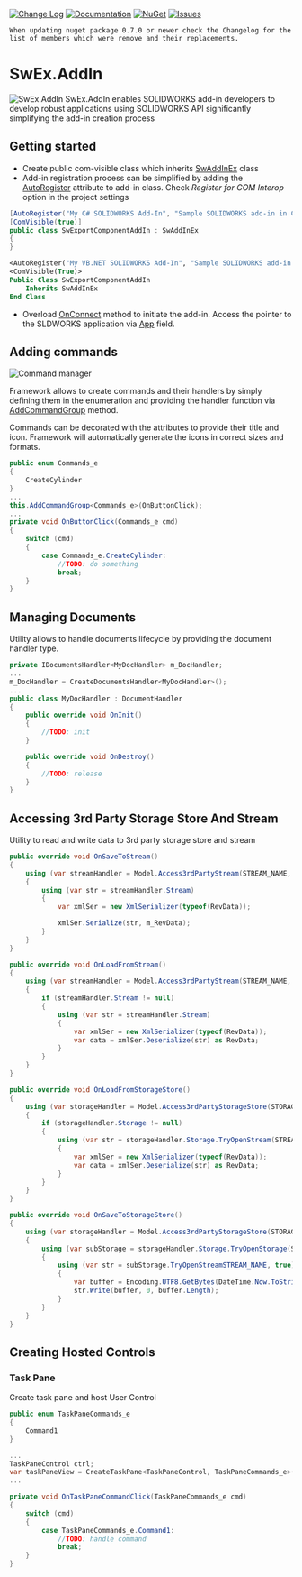 [![Change Log](https://img.shields.io/badge/-Changelog-blue.svg)](https://docs.codestack.net/swex/add-in/html/version-history.htm)
[![Documentation](https://img.shields.io/badge/-Documentation-green.svg)](https://www.codestack.net/labs/solidworks/swex/add-in/)
[![NuGet](https://img.shields.io/nuget/v/CodeStack.SwEx.AddIn.svg)](https://www.nuget.org/packages/CodeStack.SwEx.AddIn/)
[![Issues](https://img.shields.io/github/issues/codestackdev/swex-addin.svg)](https://github.com/codestackdev/swex-addin/issues)

~~~
When updating nuget package 0.7.0 or newer check the Changelog for the list of members which were remove and their replacements.
~~~

# SwEx.AddIn
![SwEx.AddIn](https://www.codestack.net/labs/solidworks/swex/add-in/logo.png)
SwEx.AddIn enables SOLIDWORKS add-in developers to develop robust applications using SOLIDWORKS API significantly simplifying the add-in creation process

## Getting started

* Create public com-visible class which inherits [SwAddInEx](https://docs.codestack.net/swex/add-in/html/T_CodeStack_SwEx_AddIn_SwAddInEx.htm) class
* Add-in registration process can be simplified by adding the [AutoRegister](https://docs.codestack.net/swex/add-in/html/T_CodeStack_SwEx_AddIn_Attributes_AutoRegisterAttribute.htm) attribute to add-in class. Check *Register for COM Interop* option in the project settings

~~~ cs
[AutoRegister("My C# SOLIDWORKS Add-In", "Sample SOLIDWORKS add-in in C#", true)]
[ComVisible(true)]
public class SwExportComponentAddIn : SwAddInEx
{
}
~~~

~~~ vb
<AutoRegister("My VB.NET SOLIDWORKS Add-In", "Sample SOLIDWORKS add-in in VB.NET", True)>
<ComVisible(True)>
Public Class SwExportComponentAddIn
    Inherits SwAddInEx
End Class
~~~

* Overload [OnConnect](https://docs.codestack.net/swex/add-in/html/M_CodeStack_SwEx_AddIn_SwAddInEx_OnConnect.htm) method to initiate the add-in. Access the pointer to the SLDWORKS application via [App](https://docs.codestack.net/swex/add-in/html/P_CodeStack_SwEx_AddIn_SwAddInEx_App.htm) field.

## Adding commands

![Command manager](https://www.codestack.net/labs/solidworks/swex/add-in/commands-manager/adding-command-group/commands-menu.png)

Framework allows to create commands and their handlers by simply defining them in the enumeration and providing the handler function via [AddCommandGroup](https://docs.codestack.net/swex/add-in/html/M_CodeStack_SwEx_AddIn_SwAddInEx_AddCommandGroup__1.htm) method.

Commands can be decorated with the attributes to provide their title and icon. Framework will automatically generate the icons in correct sizes and formats.

~~~ cs
public enum Commands_e
{
    CreateCylinder
}
...
this.AddCommandGroup<Commands_e>(OnButtonClick);
...
private void OnButtonClick(Commands_e cmd)
{
    switch (cmd)
    {
        case Commands_e.CreateCylinder:
            //TODO: do something
            break;
    }
}
~~~

## Managing Documents

Utility allows to handle documents lifecycle by providing the document handler type.

~~~ cs
private IDocumentsHandler<MyDocHandler> m_DocHandler;
...
m_DocHandler = CreateDocumentsHandler<MyDocHandler>();
...
public class MyDocHandler : DocumentHandler
{
    public override void OnInit()
    {
        //TODO: init
    }

    public override void OnDestroy()
    {
        //TODO: release
    }
}
~~~

## Accessing 3rd Party Storage Store And Stream

Utility to read and write data to 3rd party storage store and stream

~~~ cs
public override void OnSaveToStream()
{
    using (var streamHandler = Model.Access3rdPartyStream(STREAM_NAME, true))
    {
        using (var str = streamHandler.Stream)
        {
            var xmlSer = new XmlSerializer(typeof(RevData));

            xmlSer.Serialize(str, m_RevData);
        }
    }
}

public override void OnLoadFromStream()
{
    using (var streamHandler = Model.Access3rdPartyStream(STREAM_NAME, false))
    {
        if (streamHandler.Stream != null)
        {
            using (var str = streamHandler.Stream)
            {
                var xmlSer = new XmlSerializer(typeof(RevData));
                var data = xmlSer.Deserialize(str) as RevData;
            }
        }
    }
}

public override void OnLoadFromStorageStore()
{
    using (var storageHandler = Model.Access3rdPartyStorageStore(STORAGE_NAME, false))
    {
        if (storageHandler.Storage != null)
        {
            using (var str = storageHandler.Storage.TryOpenStream(STREAM_NAME, false))
            {
                var xmlSer = new XmlSerializer(typeof(RevData));
                var data = xmlSer.Deserialize(str) as RevData;
            }
        }
    }
}

public override void OnSaveToStorageStore()
{
    using (var storageHandler = Model.Access3rdPartyStorageStore(STORAGE_NAME, true))
    {
        using (var subStorage = storageHandler.Storage.TryOpenStorage(SUB_STORAGE_NAME, true))
        {
            using (var str = subStorage.TryOpenStreamSTREAM_NAME, true))
            {
                var buffer = Encoding.UTF8.GetBytes(DateTime.Now.ToString("yyyy-MM-dd-hh-mm-ss"));
                str.Write(buffer, 0, buffer.Length);
            }
        }
    }
}
~~~

## Creating Hosted Controls

### Task Pane

Create task pane and host User Control

~~~ cs
public enum TaskPaneCommands_e
{
    Command1
}

...
TaskPaneControl ctrl;
var taskPaneView = CreateTaskPane<TaskPaneControl, TaskPaneCommands_e>(OnTaskPaneCommandClick, out ctrl);
...

private void OnTaskPaneCommandClick(TaskPaneCommands_e cmd)
{
    switch (cmd)
    {
        case TaskPaneCommands_e.Command1:
            //TODO: handle command
            break;
    }
}
~~~